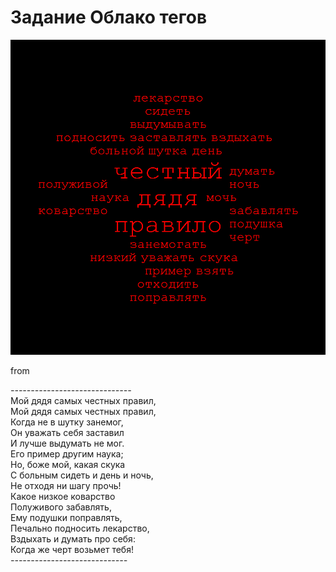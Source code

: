 ﻿# Задание Облако тегов

![Example1](TagCloud.png)

from

*------------------------------*  
Мой дядя самых честных правил,  
Мой дядя самых честных правил,  
Когда не в шутку занемог,  
Он уважать себя заставил  
И лучше выдумать не мог.  
Его пример другим наука;  
Но, боже мой, какая скука  
С больным сидеть и день и ночь,  
Не отходя ни шагу прочь!  
Какое низкое коварство  
Полуживого забавлять,  
Ему подушки поправлять,  
Печально подносить лекарство,  
Вздыхать и думать про себя:  
Когда же черт возьмет тебя!  
*-----------------------------*
